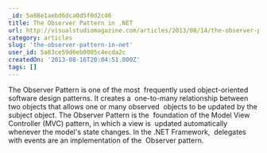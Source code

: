 ```yaml
---
_id: 5a88e1aebd6dca0d5f0d2c46
title: The Observer Pattern in .NET
url: http://visualstudiomagazine.com/articles/2013/08/14/the-observer-pattern-in-net.aspx
category: articles
slug: 'the-observer-pattern-in-net'
user_id: 5a83ce59d6eb0005c4ecda2c
createdOn: '2013-08-16T20:04:51.000Z'
tags: []
---
```


The Observer Pattern is one of the most  frequently used object-oriented software design patterns. It creates a  one-to-many relationship between two objects that allows one or many observed  objects to be updated by the subject object. The Observer Pattern is the  foundation of the Model View Controller (MVC) pattern, in which a view is  updated automatically whenever the model's state changes. In the .NET Framework,  delegates with events are an implementation of the  Observer pattern.
